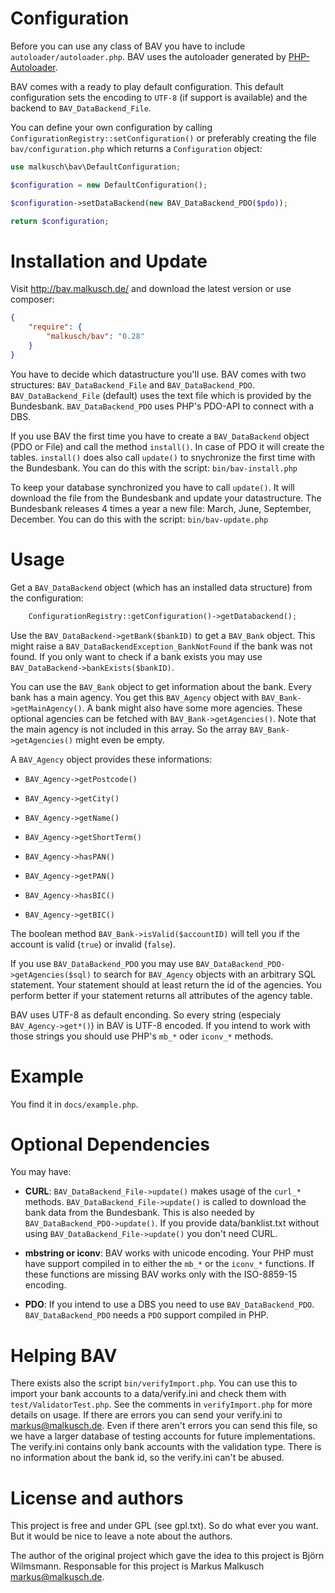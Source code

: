 # Configuration

Before you can use any class of BAV you have to include 
`autoloader/autoloader.php`. BAV uses the autoloader generated by
[PHP-Autoloader](http://php-autoloader.malkusch.de/en/).

BAV comes with a ready to play default configuration. This default configuration
sets the encoding to `UTF-8` (if support is available) and the backend to
`BAV_DataBackend_File`.

You can define your own configuration by calling `ConfigurationRegistry::setConfiguration()`
or preferably creating the file `bav/configuration.php` which returns a `Configuration` object:

```php
use malkusch\bav\DefaultConfiguration;

$configuration = new DefaultConfiguration();

$configuration->setDataBackend(new BAV_DataBackend_PDO($pdo));

return $configuration;
```


# Installation and Update

Visit <http://bav.malkusch.de/> and download the latest version or use composer:

```json
{
    "require": {
        "malkusch/bav": "0.28"
    }
}
```

You have to decide which datastructure you'll use. BAV comes with two
structures:
`BAV_DataBackend_File` and `BAV_DataBackend_PDO`. `BAV_DataBackend_File` (default)
uses the text file which is provided by the Bundesbank. `BAV_DataBackend_PDO` uses 
PHP's PDO-API to connect with a DBS.

If you use BAV the first time you have to create a `BAV_DataBackend` object
(PDO or File) and call the method `install()`. In case of PDO it will create
the tables. `install()` does also call `update()` to snychronize the first time
with the Bundesbank.
You can do this with the script: `bin/bav-install.php`

To keep your database synchronized you have to call `update()`. It will
download the file from the Bundesbank and update your datastructure. The
Bundesbank releases 4 times a year a new file: March, June, September,
December.
You can do this with the script: `bin/bav-update.php`

# Usage

Get a `BAV_DataBackend` object (which has an installed data structure) from
the configuration:

```php
    ConfigurationRegistry::getConfiguration()->getDatabackend();
```

Use the `BAV_DataBackend->getBank($bankID)` to get a `BAV_Bank` object. This
might raise a `BAV_DataBackendException_BankNotFound` if the bank was not
found. If you only want to check if a bank exists you may use
`BAV_DataBackend->bankExists($bankID)`.

You can use the `BAV_Bank` object to get information about the bank. Every
bank has a main agency. You get this `BAV_Agency` object with
`BAV_Bank->getMainAgency()`. A bank might also have some more agencies. These
optional agencies can be fetched with `BAV_Bank->getAgencies()`. Note that the
main agency is not included in this array. So the array
`BAV_Bank->getAgencies()` might even be empty.

A `BAV_Agency` object provides these informations:

* `BAV_Agency->getPostcode()`

* `BAV_Agency->getCity()`

* `BAV_Agency->getName()`

* `BAV_Agency->getShortTerm()`

* `BAV_Agency->hasPAN()`

* `BAV_Agency->getPAN()`

* `BAV_Agency->hasBIC()`

* `BAV_Agency->getBIC()`

The boolean method `BAV_Bank->isValid($accountID)` will tell you if the
account is valid (`true`) or invalid (`false`).

If you use `BAV_DataBackend_PDO` you may use
`BAV_DataBackend_PDO->getAgencies($sql)` to search for `BAV_Agency` objects with
an arbitrary SQL statement. Your statement should at least return the id of
the agencies. You perform better if your statement returns all attributes of
the agency table.

BAV uses UTF-8 as default enconding. So every string
(especialy `BAV_Agency->get*()`) in BAV is UTF-8 encoded. If you intend to
work with those strings you should use PHP's `mb_*` oder `iconv_*` methods.


# Example

You find it in `docs/example.php`.

# Optional Dependencies

You may have:

* **CURL**: `BAV_DataBackend_File->update()` makes usage of the `curl_*` methods.
`BAV_DataBackend_File->update()` is called to download the bank data from
the Bundesbank. This is also needed by `BAV_DataBackend_PDO->update()`. If
you provide data/banklist.txt without using
`BAV_DataBackend_File->update()` you don't need CURL.

* **mbstring or iconv**: BAV works with unicode encoding. Your PHP must have support compiled
in to either the `mb_*` or the `iconv_*` functions. If these functions are
missing BAV works only with the ISO-8859-15 encoding.

* **PDO**: If you intend to use a DBS you need to use `BAV_DataBackend_PDO`. 
`BAV_DataBackend_PDO` needs a `PDO` support compiled in PHP.



# Helping BAV

There exists also the script `bin/verifyImport.php`. You can use this to
import your bank accounts to a data/verify.ini and check them with
`test/ValidatorTest.php`. See the comments in `verifyImport.php` for more
details on usage. If there are errors you can send your verify.ini to
<markus@malkusch.de>. Even if there aren't errors you can send this file, so
we have a larger database of testing accounts for future implementations.
The verify.ini contains only bank accounts with the validation type. There
is no information about the bank id, so the verify.ini can't be abused.

# License and authors

This project is free and under GPL (see gpl.txt). So do what ever you want.
But it would be nice to leave a note about the authors.

The author of the original project which gave the idea to this project is
Björn Wilmsmann. Responsable for this project is Markus Malkusch <markus@malkusch.de>.
